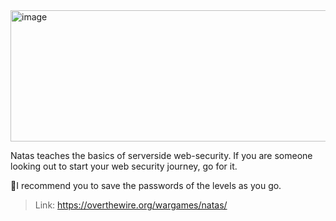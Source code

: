 <img width="828" height="210" alt="image" src="https://github.com/user-attachments/assets/c6bb88e2-ab17-41bf-96cf-4e8a30f6cc83" />

Natas teaches the basics of serverside web-security. If you are someone looking out to start your web security journey, go for it.

🌟I recommend you to save the passwords of the levels as you go.

> Link: https://overthewire.org/wargames/natas/
